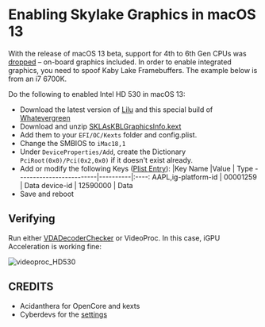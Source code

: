 # Enabling Skylake Graphics in macOS 13
With the release of macOS 13 beta, support for 4th to 6th Gen CPUs was [dropped](https://github.com/dortania/OpenCore-Legacy-Patcher/issues/998) – on-board graphics included. In order to enable integrated graphics, you need to spoof Kaby Lake Framebuffers. The example below is from an i7 6700K.

Do the following to enabled Intel HD 530 in macOS 13: 

- Download the latest version of [Lilu](https://dortania.github.io/builds/?product=Lilu&viewall=true) and this special build of [Whatevergreen](https://github.com/acidanthera/WhateverGreen/actions/runs/2495481119) 
- Download and unzip [SKLAsKBLGraphicsInfo.kext](https://github.com/Lorys89/OC-Little-Translated/raw/main/11_Graphics/iGPU/SKLAsKBLGraphicsInfo.kext.zip)
- Add them to your `EFI/OC/Kexts` folder and config.plist.
- Change the SMBIOS to `iMac18,1`
- Under `DeviceProperties/Add`, create the Dictionary `PciRoot(0x0)/Pci(0x2,0x0)` if it doesn't exist already.
- Add or modify the following Keys ([Plist Entry](https://github.com/5T33Z0/OC-Little-Translated/blob/main/11_Graphics/iGPU/Plists/OC_SKL2KBL_Ventura.plist)):
	|Key Name                |Value     | Type
	-------------------------|----------|:----:
	AAPL,ig-platform-id      | 00001259 | Data
	device-id                | 12590000 | Data
- Save and reboot

## Verifying
Run either [VDADecoderChecker](https://i.applelife.ru/2019/05/451893_10.12_VDADecoderChecker.zip) or VideoProc. In this case, iGPU Acceleration is working fine:

![videoproc_HD530](https://user-images.githubusercontent.com/76865553/174106261-050c342d-66f9-4f98-b63c-c4bbea3f7f28.png)

## CREDITS
- Acidanthera for OpenCore and kexts
- Cyberdevs for the [settings](https://www.insanelymac.com/forum/topic/351969-pre-release-macos-ventura/?do=findComment&comment=2785675)
